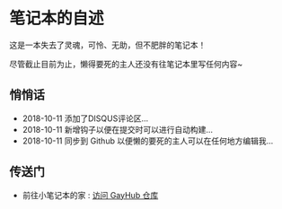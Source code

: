 # 笔记本的自述

这是一本失去了灵魂，可怜、无助，但不肥胖的笔记本！

尽管截止目前为止，懒得要死的主人还没有往笔记本里写任何内容~

## 悄悄话

- 2018-10-11 添加了DISQUS评论区...
- 2018-10-11 新增钩子以便在提交时可以进行自动构建...
- 2018-10-11 同步到 Github 以便懒的要死的主人可以在任何地方编辑我...

## 传送门

- 前往小笔记本的家 : [访问 GayHub 仓库](https://github.com/evalor/notebook)